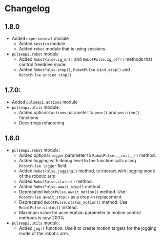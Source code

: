 # Changelog


## 1.8.0
* Added `experimental` module
  * Added `session` module
  * Added `robot` module that is using sessions
* `pulseapi.robot` module
  * Added `RobotPulse.zg_on()` and `RobotPulse.zg_off()` methods that control freedrive mode.
  * Added `RobotPulse.stop()`, `RobotPulse.bind_stop()` and `RobotPulse.unbind_stop()`


## 1.7.0:
* Added `pulseapi.actions` module
* `pulseapi.utils` module:
  * Added optional `actions` parameter to `pose()` and `position()` functions
  * Docstrings refactoring


## 1.6.0

* `pulseapi.robot` module:
  * Added optional `logger` parameter to `RobotPulse.__init__()` method.
  * Added logging with debug level to the function calls using 
  `RobotPulse.logger` field.
  * Added `RobotPulse.jogging()` method, to interact with jogging mode of the
  robotic arm.
  * Added `RobotPulse.status()` method.
  * Added `RobotPulse.await_stop()` method.
  * Deprecated `RobotPulse.await_motion()` method. Use `RobotPulse.await_stop()`
  as a drop-in replacement.
  * Deprecated `RobotPulse.status_motion()` method. Use `RobotPulse.status()`
  instead.
  * Maximum value for acceleration parameter in motion control methods
  is now 200%.
* `pulseapi.utils` module:
  * Added `jog()` function. Use it to create motion targets for the jogging mode
  of the robotic arm.
